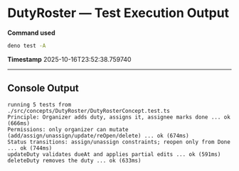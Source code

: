 # DutyRoster — Test Execution Output


**Command used**
```bash
deno test -A
```

**Timestamp**
2025-10-16T23:52:38.759740

---

## Console Output

```
running 5 tests from ./src/concepts/DutyRoster/DutyRosterConcept.test.ts
Principle: Organizer adds duty, assigns it, assignee marks done ... ok (666ms)
Permissions: only organizer can mutate (add/assign/unassign/update/reOpen/delete) ... ok (674ms)
Status transitions: assign/unassign constraints; reopen only from Done ... ok (744ms)
updateDuty validates dueAt and applies partial edits ... ok (591ms)
deleteDuty removes the duty ... ok (633ms)
```
